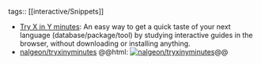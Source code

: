 tags:: [[interactive/Snippets]]

- [Try X in Y minutes](https://codapi.org/try/): An easy way to get a quick taste of your next language (database/package/tool) by studying interactive guides in the browser, without downloading or installing anything.
- [nalgeon/tryxinyminutes](https://github.com/nalgeon/tryxinyminutes)
  @@html: <a href="https://github.com/nalgeon/tryxinyminutes/"><img src="https://github-readme-stats-astronomer.vercel.app/api/pin/?username=nalgeon&repo=tryxinyminutes&theme=tokyonight" alt="nalgeon/tryxinyminutes"/></a>@@